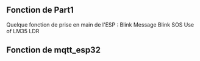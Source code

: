 #
## Fonction de Part1

Quelque fonction de prise en main de l'ESP :
    Blink
    Message Blink SOS
    Use of LM35
    LDR

## Fonction de mqtt_esp32


